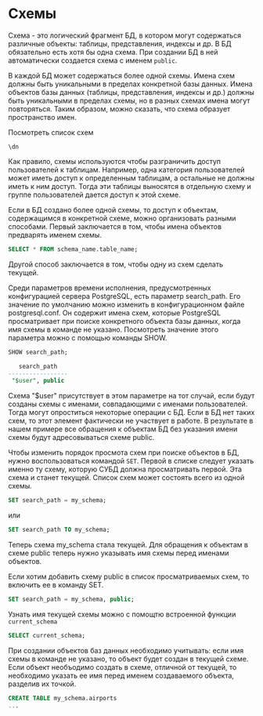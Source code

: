 # Схемы

Схема - это логический фрагмент БД, в котором могут содержаться различные объекты: таблицы, представления, индексы и др. В БД обязательно есть хотя бы одна схема. При создании БД в ней автоматически создается схема с именем `public`.

В каждой БД может содержаться более одной схемы. Имена схем должны быть уникальными в пределах конкретной базы данных. Имена объектов базы данных (таблицы, представления, индексы и др.) должны быть уникальными в пределах схемы, но в разных схемах имена могут повторяться. Таким образом, можно сказать, что схема образует пространство имен.

Посмотреть список схем

```
\dn
```

Как правило, схемы используются чтобы разграничить доступ пользователей к таблицам. Например, одна категория пользователей может иметь доступ к определенным таблицам, а остальные не должны иметь к ним доступ. Тогда эти таблицы выносятся в отдельную схему и группе пользователей дается доступ к этой схеме.

Если в БД создано более одной схемы, то доступ к объектам, содержащимся в конкретной схеме, можно организовать разными способами. Первый заключается в том, чтобы имена объектов предварять именем схемы.

```sql
SELECT * FROM schema_name.table_name;
```

Другой способ заключается в том, чтобы одну из схем сделать текущей.

Среди параметров времени исполнения, предусмотренных конфигурацией сервера PostgreSQL, есть параметр search_path. Его значение по умолчанию можно изменить в конфигурационном файле postgresql.conf. Он содержит имена схем, которые PostgreSQL просматривает при поиске конкретного объекта базы данных, когда имя схемы в команде не указано. Посмотреть значение этого параметра можно с помощью команды SHOW.

```sql
SHOW search_path;

   search_path
-----------------
 "$user", public
```

Схема "$user" присутствует в этом параметре на тот случай, если будут созданы схемы с именами, совпадающими с именами пользователей. Тогда могут опроститься некоторые операции с БД. Если в БД нет таких схем, то этот элемент фактически не участвует в работе. В результате в нашем примере все обращения к объектам БД без указания имени схемы будут адресовываться схеме public.

Чтобы изменить порядок просмота схем при поиске объектов в БД, нужно воспользоваться командой `SET`. Первой в списке следует указать именно ту схему, которую СУБД должна просматривать первой. Эта схема и станет текущей. Список схем может состоять всего из одной схемы.

```sql
SET search_path = my_schema;
```

или

```sql
SET search_path TO my_schema;
```

Теперь схема my_schema стала текущей. Для обращения к объектам в схеме public теперь нужно указывать имя схемы перед именами объектов.

Если хотим добавить схему public в список просматриваемых схем, то включить ее в команду SET.

```sql
SET search_path = my_schema, public;
```

Узнать имя текущей схемы можно с помощтю встроенной функции `current_schema`

```sql
SELECT current_schema;
```

При создании объектов баз данных необходимо учитывать: если имя схемы в команде не указано, то объект будет создан в текущей схеме. Если объект необъодимо создать в схеме, отличной от текущей, то необходимо указать ее имя перед именем создаваемого объекта, разделив их точкой.

```sql
CREATE TABLE my_schema.airports
...
```
